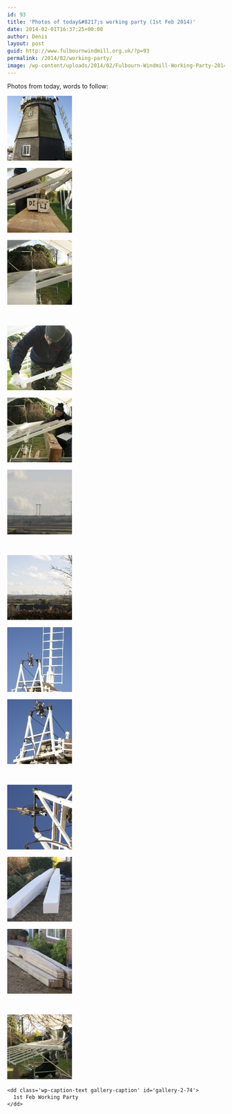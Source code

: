 ```yaml
---
id: 93
title: 'Photos of today&#8217;s working party (1st Feb 2014)'
date: 2014-02-01T16:37:25+00:00
author: Denis
layout: post
guid: http://www.fulbournwindmill.org.uk/?p=93
permalink: /2014/02/working-party/
image: /wp-content/uploads/2014/02/Fulbourn-Windmill-Working-Party-2014-02-01-14-150x150.jpg
---
```

<!--break-->
Photos from today, words to follow:

<div id='gallery-2' class='gallery galleryid-93 gallery-columns-3 gallery-size-thumbnail'>
  <dl class='gallery-item'>
    <dt class='gallery-icon portrait'>
      <a href='/wp-content/uploads/2014/02/Fulbourn-Windmill-Working-Party-2014-02-01-05.jpg'><img width="150" height="150" src="/wp-content/uploads/2014/02/Fulbourn-Windmill-Working-Party-2014-02-01-05-150x150.jpg" class="attachment-thumbnail size-thumbnail" alt="" /></a>
    </dt>
  </dl>
  
  <dl class='gallery-item'>
    <dt class='gallery-icon landscape'>
      <a href='/wp-content/uploads/2014/02/Fulbourn-Windmill-Working-Party-2014-02-01-04.jpg'><img width="150" height="150" src="/wp-content/uploads/2014/02/Fulbourn-Windmill-Working-Party-2014-02-01-04-150x150.jpg" class="attachment-thumbnail size-thumbnail" alt="" /></a>
    </dt>
  </dl>
  
  <dl class='gallery-item'>
    <dt class='gallery-icon landscape'>
      <a href='/wp-content/uploads/2014/02/Fulbourn-Windmill-Working-Party-2014-02-01-03.jpg'><img width="150" height="150" src="/wp-content/uploads/2014/02/Fulbourn-Windmill-Working-Party-2014-02-01-03-150x150.jpg" class="attachment-thumbnail size-thumbnail" alt="" /></a>
    </dt>
  </dl>
  
  <br style="clear: both" />
  
  <dl class='gallery-item'>
    <dt class='gallery-icon landscape'>
      <a href='/wp-content/uploads/2014/02/Fulbourn-Windmill-Working-Party-2014-02-01-02.jpg'><img width="150" height="150" src="/wp-content/uploads/2014/02/Fulbourn-Windmill-Working-Party-2014-02-01-02-150x150.jpg" class="attachment-thumbnail size-thumbnail" alt="" /></a>
    </dt>
  </dl>
  
  <dl class='gallery-item'>
    <dt class='gallery-icon landscape'>
      <a href='/wp-content/uploads/2014/02/Fulbourn-Windmill-Working-Party-2014-02-01-01.jpg'><img width="150" height="150" src="/wp-content/uploads/2014/02/Fulbourn-Windmill-Working-Party-2014-02-01-01-150x150.jpg" class="attachment-thumbnail size-thumbnail" alt="" /></a>
    </dt>
  </dl>
  
  <dl class='gallery-item'>
    <dt class='gallery-icon landscape'>
      <a href='/wp-content/uploads/2014/02/Fulbourn-Windmill-Working-Party-2014-02-01-13.jpg'><img width="150" height="150" src="/wp-content/uploads/2014/02/Fulbourn-Windmill-Working-Party-2014-02-01-13-150x150.jpg" class="attachment-thumbnail size-thumbnail" alt="" /></a>
    </dt>
  </dl>
  
  <br style="clear: both" />
  
  <dl class='gallery-item'>
    <dt class='gallery-icon landscape'>
      <a href='/wp-content/uploads/2014/02/Fulbourn-Windmill-Working-Party-2014-02-01-12.jpg'><img width="150" height="150" src="/wp-content/uploads/2014/02/Fulbourn-Windmill-Working-Party-2014-02-01-12-150x150.jpg" class="attachment-thumbnail size-thumbnail" alt="" /></a>
    </dt>
  </dl>
  
  <dl class='gallery-item'>
    <dt class='gallery-icon portrait'>
      <a href='/wp-content/uploads/2014/02/Fulbourn-Windmill-Working-Party-2014-02-01-11.jpg'><img width="150" height="150" src="/wp-content/uploads/2014/02/Fulbourn-Windmill-Working-Party-2014-02-01-11-150x150.jpg" class="attachment-thumbnail size-thumbnail" alt="" /></a>
    </dt>
  </dl>
  
  <dl class='gallery-item'>
    <dt class='gallery-icon portrait'>
      <a href='/wp-content/uploads/2014/02/Fulbourn-Windmill-Working-Party-2014-02-01-10.jpg'><img width="150" height="150" src="/wp-content/uploads/2014/02/Fulbourn-Windmill-Working-Party-2014-02-01-10-150x150.jpg" class="attachment-thumbnail size-thumbnail" alt="" /></a>
    </dt>
  </dl>
  
  <br style="clear: both" />
  
  <dl class='gallery-item'>
    <dt class='gallery-icon portrait'>
      <a href='/wp-content/uploads/2014/02/Fulbourn-Windmill-Working-Party-2014-02-01-08.jpg'><img width="150" height="150" src="/wp-content/uploads/2014/02/Fulbourn-Windmill-Working-Party-2014-02-01-08-150x150.jpg" class="attachment-thumbnail size-thumbnail" alt="" /></a>
    </dt>
  </dl>
  
  <dl class='gallery-item'>
    <dt class='gallery-icon landscape'>
      <a href='/wp-content/uploads/2014/02/Fulbourn-Windmill-Working-Party-2014-02-01-16.jpg'><img width="150" height="150" src="/wp-content/uploads/2014/02/Fulbourn-Windmill-Working-Party-2014-02-01-16-150x150.jpg" class="attachment-thumbnail size-thumbnail" alt="" /></a>
    </dt>
  </dl>
  
  <dl class='gallery-item'>
    <dt class='gallery-icon landscape'>
      <a href='/wp-content/uploads/2014/02/Fulbourn-Windmill-Working-Party-2014-02-01-15.jpg'><img width="150" height="150" src="/wp-content/uploads/2014/02/Fulbourn-Windmill-Working-Party-2014-02-01-15-150x150.jpg" class="attachment-thumbnail size-thumbnail" alt="" /></a>
    </dt>
  </dl>
  
  <br style="clear: both" />
  
  <dl class='gallery-item'>
    <dt class='gallery-icon landscape'>
      <a href='/wp-content/uploads/2014/02/Fulbourn-Windmill-Working-Party-2014-02-01-14.jpg'><img width="150" height="150" src="/wp-content/uploads/2014/02/Fulbourn-Windmill-Working-Party-2014-02-01-14-150x150.jpg" class="attachment-thumbnail size-thumbnail" alt="1st Feb Working Party" aria-describedby="gallery-2-74" /></a>
    </dt>
    
    <dd class='wp-caption-text gallery-caption' id='gallery-2-74'>
      1st Feb Working Party
    </dd>
  </dl>
  
  <br style='clear: both' />
</div>
